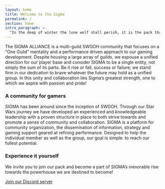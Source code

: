 ```yaml
---
layout: home
title: Welcome to the Sigma
permalink: /
section: home
intro_paragraph: >
  "In the deep of winter the lone wolf shall perish, it is the pack that survives."
---
```



The SIGMA ALLIANCE is a multi-guild SWGOH community that focuses on a “One Guild” mentality and a performance driven approach to our gaming development.  Despite housing a large array of guilds, we espouse a unified direction for our player base and consider SIGMA to be a single entity, not simply the sum of its parts.  Be it rise or fall, success or failure; we stand firm in our dedication to brave whatever the future may hold as a unified group.  In this unity and collaboration lies Sigma’s greatest strength, one to which we aspire with passion and pride!

### A community for gamers

SIGMA has been around since the inception of SWGOH.  Through our Star Wars journey we have developed an experienced and knowledgeable leadership with a proven structure in place to both strive towards and promote a sense of community and collaboration.  SIGMA is a platform for community organization, the dissemination of information, strategy and gaming support geared at refining performance.  Designed to help the individual member as well as the group, our goal is simple: to reach our fullest potential.

### Experience it yourself

We invite you to join our pack and become a part of SIGMA’s inexorable rise towards the powerhouse we are destined to become!

[Join our Discord server](https://discord.gg/V33Kfaj/)